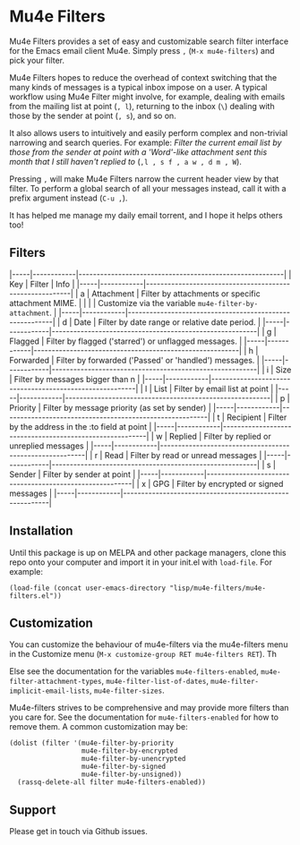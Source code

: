 
# Mu4e Filters

Mu4e Filters provides a set of easy and customizable search filter
interface for the Emacs email client Mu4e. Simply press `,` (`M-x
mu4e-filters`) and pick your filter.

Mu4e Filters hopes to reduce the overhead of context switching that
the many kinds of messages is a typical inbox impose on a user. A
typical workflow using Mu4e Filter might involve, for example, dealing
with emails from the mailing list at point (`, l`), returning to the
inbox (`\`) dealing with those by the sender at point (`, s`), and so
on.

It also allows users to intuitively and easily perform complex and
non-trivial narrowing and search queries. For example: *Filter the
current email list by those from the sender at point with a
'Word'-like attachment sent this month that I still haven't replied
to* (`,l , s f , a w , d m , W`).

Pressing `,` will make Mu4e Filters narrow the current header view by
that filter. To perform a global search of all your messages instead,
call it with a prefix argument instead (`C-u ,`).

It has helped me manage my daily email torrent, and I hope it helps
others too!

## Filters

|-----|------------|---------------------------------------------------------|
| Key | Filter     | Info                                                    |
|-----|------------|---------------------------------------------------------|
| a   | Attachment | Filter by attachments or specific attachment MIME.      |
|     |            | Customize via the variable `mu4e-filter-by-attachment`. |
|-----|------------|---------------------------------------------------------|
| d   | Date       | Filter by date range or relative date period.           |
|-----|------------|---------------------------------------------------------|
| g   | Flagged    | Filter by flagged ('starred') or unflagged messages.    |
|-----|------------|---------------------------------------------------------|
| h   | Forwarded  | Filter by forwarded ('Passed' or 'handled') messages.   |
|-----|------------|---------------------------------------------------------|
| i   | Size       | Filter by messages bigger than n                        |
|-----|------------|---------------------------------------------------------|
| l   | List       | Filter by email list at point                           |
|-----|------------|---------------------------------------------------------|
| p   | Priority   | Filter by message priority (as set by sender)           |
|-----|------------|---------------------------------------------------------|
| t   | Recipient  | Filter by the address in the :to field at point         |
|-----|------------|---------------------------------------------------------|
| w   | Replied    | Filter by replied or unreplied messages                 |
|-----|------------|---------------------------------------------------------|
| r   | Read       | Filter by read or unread messages                       |
|-----|------------|---------------------------------------------------------|
| s   | Sender     | Filter by sender at point                               |
|-----|------------|---------------------------------------------------------|
| x   | GPG        | Filter by encrypted or signed messages                  |
|-----|------------|---------------------------------------------------------|

## Installation

Until this package is up on MELPA and other package managers, clone
this repo onto your computer and import it in your init.el with
`load-file`. For example:

``` emacs-lisp
(load-file (concat user-emacs-directory "lisp/mu4e-filters/mu4e-filters.el"))
```

## Customization

You can customize the behaviour of mu4e-filters via the mu4e-filters
menu in the Customize menu (`M-x customize-group RET mu4e-filters
RET`). Th

Else see the documentation for the variables `mu4e-filters-enabled`,
`mu4e-filter-attachment-types`, `mu4e-filter-list-of-dates`,
`mu4e-filter-implicit-email-lists`, `mu4e-filter-sizes`.

Mu4e-filters strives to be comprehensive and may provide more filters
than you care for. See the documentation for `mu4e-filters-enabled`
for how to remove them. A common customization may be:

``` emacs-lisp
(dolist (filter '(mu4e-filter-by-priority
		          mu4e-filter-by-encrypted
             	  mu4e-filter-by-unencrypted
		          mu4e-filter-by-signed
		          mu4e-filter-by-unsigned))
  (rassq-delete-all filter mu4e-filters-enabled))
```

## Support

Please get in touch via Github issues.
